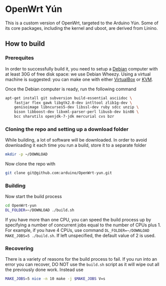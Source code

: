 # OpenWrt Yún

This is a custom version of OpenWrt, targeted to the Arduino Yún. Some of its core packages, including the kernel and uboot, are derived from Linino.

## How to build

### Prerequites

In order to successfully build it, you need to setup a [Debian](https://www.debian.org/) computer with at least 30G of free disk space: we use Debian Wheezy. Using a virtual machine is suggested: you can make one with either [VirtualBox](https://www.virtualbox.org/) or [KVM](http://www.linux-kvm.org/page/Main_Pag).

Once the Debian computer is ready, run the following command

```bash
apt-get install git subversion build-essential asciidoc \
	fastjar flex gawk libgtk2.0-dev intltool zlib1g-dev \
	genisoimage libncurses5-dev libssl-dev ruby sdcc unzip \
	bison libboost-dev libxml-parser-perl libusb-dev bin86 \
	bcc sharutils openjdk-7-jdk mercurial cvs bzr
```

### Cloning the repo and setting up a download folder

While building, a lot of software will be downloaded. In order to avoid downloading it each time you run a build, store it to a separate folder

```bash
mkdir -p ~/DOWNLOAD
```

Now clone the repo with

```bash
git clone git@github.com:arduino/OpenWrt-yun.git
```

### Building

Now start the build process

```bash
cd OpenWrt-yun
DL_FOLDER=~/DOWNLOAD ./build.sh
```

If you have more than one CPU, you can speed the build process up by specifying a number of concurrent jobs equal to the number of CPUs plus 1. For example, if you have 4 CPUs, use command `DL_FOLDER=~/DOWNLOAD MAKE_JOBS=5 ./build.sh`. If left unspecified, the default value of 2 is used.

### Recovering

There is a variety of reasons for the build process to fail. If you run into an error you can recover, DO NOT use the `build.sh` script as it will wipe out all the previously done work. Instead use

```bash
MAKE_JOBS=5 nice -n 10 make -j $MAKE_JOBS V=s
```

